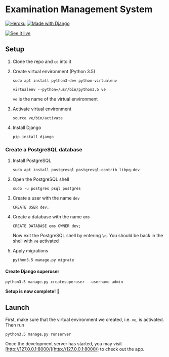 # Examination Management System

[![Heroku](https://img.shields.io/badge/Heroku-deployed-7e57c2.svg?style=flat-square)][app-link]
[![Made with Django](https://www.djangoproject.com/m/img/badges/djangomade124x25.gif)](http://www.djangoproject.com)

[![See it live][image-link]][app-link]

## Setup
1. Clone the repo and `cd` into it

2. Create virtual environment (Python 3.5)

	```
	sudo apt install python3-dev python-virtualenv
	```

	```
	virtualenv --python=/usr/bin/python3.5 ve
	```

	`ve` is the name of the virtual environment

3. Activate virtual environment

	```
	source ve/bin/activate
	```

4. Install Django

	```
	pip install django
	```

### Create a PostgreSQL database
1. Install PostgreSQL

	```
	sudo apt install postgresql postgresql-contrib libpq-dev
	```

2. Open the PostgreSQL shell

	```
	sudo -u postgres psql postgres
	```

3. Create a user with the name `dev`

	```
	CREATE USER dev;
	```

4. Create a database with the name `ems`

	```
	CREATE DATABASE ems OWNER dev;
	```

	Now exit the PostgreSQL shell by entering `\q`. You should be back in the shell with `ve` activated

5. Apply migrations

	```
	python3.5 manage.py migrate
 	```

#### Create Django superuser
```
python3.5 manage.py createsuperuser --username admin
```

**Setup is now complete!** :tada:

## Launch
First, make sure that the virtual environment we created, i.e. `ve`, is activated. Then run

```
python3.5 manage.py runserver
```

Once the development server has started, you may visit [http://127.0.0.1:8000/](http://127.0.0.1:8000/) to check out the app.


[app-link]: https://e-m-s.herokuapp.com/
[image-link]: https://cloud.githubusercontent.com/assets/11466676/22126660/95d09678-debe-11e6-9e1b-009f1ca782ee.png
